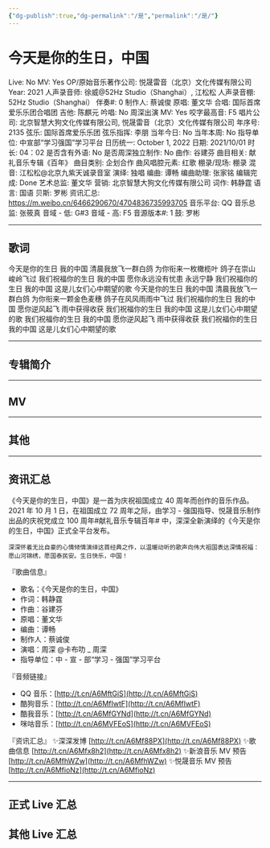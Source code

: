 ```yaml
---
{"dg-publish":true,"dg-permalink":"/是","permalink":"/是/"}
---
```



# 今天是你的生日，中国

Live: No
MV: Yes
OP/原始音乐著作公司: 悦晟雷音（北京）文化传媒有限公司
Year: 2021
人声录音师: 徐威@52Hz Studio（Shanghai）, 江松松
人声录音棚: 52Hz Studio（Shanghai）
伴奏#: 0
制作人: 蔡诚俊
原唱: 董文华
合唱: 国际首席爱乐乐团合唱团
吉他: 陈麒元
吟唱: No
周深出演 MV: Yes
咬字最高音: F5
唱片公司: 北京智慧大狗文化传媒有限公司, 悦晟雷音（北京）文化传媒有限公司
年序号: 2135
弦乐: 国际首席爱乐乐团
弦乐指挥: 李朋
当年今日: No
当年本周: No
指导单位: 中宣部“学习强国”学习平台
日历统一: October 1, 2022
日期: 2021/10/01
时长: 04：02
是否含有外语: No
是否周深独立制作: No
曲作: 谷建芬
曲目相关: 献礼音乐专辑《百年》
曲目类别: 企划合作
曲风唱腔元素: 红歌
棚录/现场: 棚录
混音: 江松松@北京九紫天诚录音室
演绎: 独唱
编曲: 谭畅
编曲助理: 张家铭
编辑完成: Done
艺术总监: 董文华
营销: 北京智慧大狗文化传媒有限公司
词作: 韩静霆
语言: 国语
贝斯: 罗彬
资讯汇总: https://m.weibo.cn/6466290670/4704836735993705
音乐平台: QQ
音乐总监: 张筱真
音域 - 低: G#3
音域 - 高: F5
音源版本#: 1
鼓: 罗彬

---

## 歌词

今天是你的生日 我的中国
清晨我放飞一群白鸽
为你衔来一枚橄榄叶
鸽子在崇山峻岭飞过
我们祝福你的生日 我的中国
愿你永远没有忧患 永远宁静
我们祝福你的生日 我的中国
这是儿女们心中期望的歌
今天是你的生日 我的中国
清晨我放飞一群白鸽
为你衔来一颗金色麦穗
鸽子在风风雨雨中飞过
我们祝福你的生日 我的中国
愿你逆风起飞 雨中获得收获
我们祝福你的生日 我的中国
这是儿女们心中期望的歌
我们祝福你的生日 我的中国
愿你逆风起飞 雨中获得收获
我们祝福你的生日 我的中国
这是儿女们心中期望的歌

---

## 专辑简介

---

## MV

---

## 其他

---

## 资讯汇总

《今天是你的生日，中国》是一首为庆祝祖国成立 40 周年而创作的音乐作品。2021 年 10 月 1 日，在祖国成立 72 周年之际，由学习 - 强国指导、悦晟音乐制作出品的庆祝党成立 100 周年#献礼音乐专辑百年# 中，深深全新演绎的《今天是你的生日，中国》正式全平台发布。

    深深怀着无比自豪的心情倾情演绎这首经典之作，以温暖动听的歌声向伟大祖国表达深情祝福：愿山河锦绣，愿国泰民安。生日快乐，中国！

『歌曲信息』

- 歌名：《今天是你的生日，中国》
- 作词：韩静霆
- 作曲：谷建芬
- 原唱：董文华
- 编曲：谭畅
- 制作人：蔡诚俊
- 演唱：周深 @卡布叻 _ 周深
- 指导单位：中 - 宣 - 部“学习 - 强国”学习平台

『音频链接』

- QQ 音乐：[http://t.cn/A6MftGiS](http://t.cn/A6MftGiS)
- 酷狗音乐：[http://t.cn/A6MfIwtF](http://t.cn/A6MfIwtF)
- 酷我音乐：[http://t.cn/A6MfGYNd](http://t.cn/A6MfGYNd)
- 咪咕音乐：[http://t.cn/A6MVFEoS](http://t.cn/A6MVFEoS)

『资讯汇总』
✨深深发博 [http://t.cn/A6Mf88PX](http://t.cn/A6Mf88PX)
✨歌曲信息 [http://t.cn/A6Mfx8h2](http://t.cn/A6Mfx8h2)
✨新浪音乐 MV 预告 [http://t.cn/A6MfhWZw](http://t.cn/A6MfhWZw)
✨悦晟音乐 MV 预告 [http://t.cn/A6MfioNz](http://t.cn/A6MfioNz)

---

## 正式 Live 汇总

## 其他 Live 汇总
